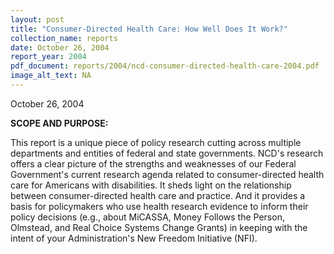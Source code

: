 ```yaml
---
layout: post
title: "Consumer-Directed Health Care: How Well Does It Work?"
collection_name: reports
date: October 26, 2004
report_year: 2004
pdf_document: reports/2004/ncd-consumer-directed-health-care-2004.pdf
image_alt_text: NA
---
```

October 26, 2004

**S﻿COPE AND PURPOSE:**

This report is a unique piece of policy research cutting across multiple departments and entities of federal and state governments. NCD's research offers a clear picture of the strengths and weaknesses of our Federal Government's current research agenda related to consumer-directed health care for Americans with disabilities. It sheds light on the relationship between consumer-directed health care and practice. And it provides a basis for policymakers who use health research evidence to inform their policy decisions (e.g., about MiCASSA, Money Follows the Person, Olmstead, and Real Choice Systems Change Grants) in keeping with the intent of your Administration's New Freedom Initiative (NFI).